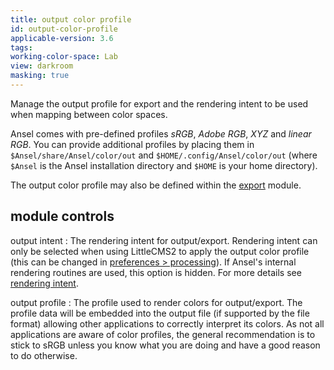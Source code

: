 ```yaml
---
title: output color profile
id: output-color-profile
applicable-version: 3.6
tags:
working-color-space: Lab
view: darkroom
masking: true
---
```


Manage the output profile for export and the rendering intent to be used when mapping between color spaces.

Ansel comes with pre-defined profiles _sRGB_, _Adobe RGB_, _XYZ_ and _linear RGB_. You can provide additional profiles by placing them in `$Ansel/share/Ansel/color/out` and `$HOME/.config/Ansel/color/out` (where `$Ansel` is the Ansel installation directory and `$HOME` is your home directory).

The output color profile may also be defined within the [export](../utility-modules/shared/export.md) module.

## module controls

output intent
: The rendering intent for output/export. Rendering intent can only be selected when using LittleCMS2 to apply the output color profile (this can be changed in [preferences > processing](../../preferences-settings/processing.md)). If Ansel's internal rendering routines are used, this option is hidden. For more details see [rendering intent](../../special-topics/color-management/rendering-intent.md).

output profile
: The profile used to render colors for output/export. The profile data will be embedded into the output file (if supported by the file format) allowing other applications to correctly interpret its colors. As not all applications are aware of color profiles, the general recommendation is to stick to sRGB unless you know what you are doing and have a good reason to do otherwise.
